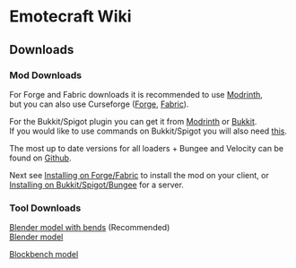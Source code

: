 # Emotecraft Wiki

## Downloads

### Mod Downloads

For Forge and Fabric downloads it is recommended to use [Modrinth](https://modrinth.com/mod/emotecraft/versions),\
but you can also use Curseforge ([Forge](https://www.curseforge.com/minecraft/mc-mods/emotecraft-forge/files), [Fabric](https://www.curseforge.com/minecraft/mc-mods/emotecraft/files)).

For the Bukkit/Spigot plugin you can get it from [Modrinth](https://modrinth.com/plugin/emotecraft-bukkit/versions) or [Bukkit](https://dev.bukkit.org/projects/emotecraft-bukkit/files).\
If you would like to use commands on Bukkit/Spigot you will also need [this](https://dev.bukkit.org/projects/emotecraft-command-extension/files).

The most up to date versions for all loaders + Bungee and Velocity can be found on [Github](https://github.com/KosmX/emotes/releases).

Next see [Installing on Forge/Fabric](%install-client) to install the mod on your client, or [Installing on Bukkit/Spigot/Bungee](%install-server) for a server.

### Tool Downloads

<a class="download" href="https://raw.githubusercontent.com/KosmX/emotes/dev/blender/emote_creator_bend.blend" download="emotecraft-model-bends.blend">Blender model with bends</a> (Recommended)\
<a class="download" href="https://raw.githubusercontent.com/KosmX/emotes/dev/blender/emote_creator.blend" download="emotecraft-model.blend">Blender model</a>

<a class="download" href="https://raw.githubusercontent.com/KosmX/emotes/dev/blender/model.bbmodel" download="emotecraft-model.bbmodel">Blockbench model</a>
